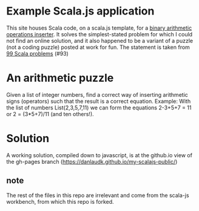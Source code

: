 # Example Scala.js application 

This site houses Scala code, on a scala.js template, for a 
[binary arithmetic operations inserter](https://github.com/danlaudk/my-scalajs-public/blob/gh-pages/src/main/scala/example/ArithmeticUI.scala). It solves the simplest-stated problem for which I could not find an online  solution, and it also happened to be a variant of a puzzle (not a coding puzzle) posted at work for fun. The statement is taken from [99 Scala problems](http://aperiodic.net/phil/scala/s-99/)  (#93)

# An arithmetic puzzle
Given a list of integer numbers, find a correct way of inserting arithmetic signs (operators) such that the result is a correct equation. Example: With the list of numbers List(2,3,5,7,11) we can form the equations 2-3+5+7 = 11 or 2 = (3*5+7)/11 (and ten others!).

# Solution
A working solution, compiled down to javascript, is at the github.io view of the gh-pages branch (https://danlaudk.github.io/my-scalajs-public/)

## note
The rest of the files in this repo are irrelevant and come from the scala-js workbench, from which this repo is forked. 
